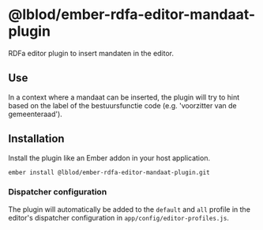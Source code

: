# @lblod/ember-rdfa-editor-mandaat-plugin

RDFa editor plugin to insert mandaten in the editor.

## Use
In a context where a mandaat can be inserted, the plugin will try to hint based on the label of the bestuursfunctie code (e.g. 'voorzitter van de gemeenteraad').

## Installation

Install the plugin like an Ember addon in your host application.

```
ember install @lblod/ember-rdfa-editor-mandaat-plugin.git
```

### Dispatcher configuration
The plugin will automatically be added to the `default` and `all` profile in the editor's dispatcher configuration in `app/config/editor-profiles.js`.
